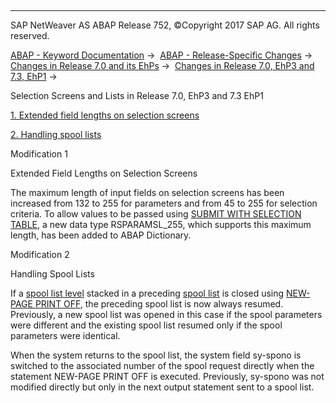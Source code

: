  

* * *

SAP NetWeaver AS ABAP Release 752, ©Copyright 2017 SAP AG. All rights reserved.

[ABAP - Keyword Documentation](javascript:call_link\('abenabap.htm'\)) →  [ABAP - Release-Specific Changes](javascript:call_link\('abennews.htm'\)) →  [Changes in Release 7.0 and its EhPs](javascript:call_link\('abennews-70_ehps.htm'\)) →  [Changes in Release 7.0, EhP3 and 7.3, EhP1](javascript:call_link\('abennews-703.htm'\)) → 

Selection Screens and Lists in Release 7.0, EhP3 and 7.3
EhP1

[1\. Extended field lengths on selection screens](#!ABAP_MODIFICATION_1@1@)

[2\. Handling spool lists](#!ABAP_MODIFICATION_2@2@)

Modification 1

Extended Field Lengths on Selection Screens

The maximum length of input fields on selection screens has been increased from 132 to 255 for parameters and from 45 to 255 for selection criteria. To allow values to be passed using [SUBMIT WITH SELECTION TABLE](javascript:call_link\('abapsubmit_selscreen_parameters.htm'\)), a new data type RSPARAMSL\_255, which supports this maximum length, has been added to ABAP Dictionary.

Modification 2

Handling Spool Lists

If a [spool list level](javascript:call_link\('abenprint_list_level_glosry.htm'\) "Glossary Entry") stacked in a preceding [spool list](javascript:call_link\('abenprint_list_glosry.htm'\) "Glossary Entry") is closed using [NEW-PAGE PRINT OFF](javascript:call_link\('abapnew-page_print.htm'\)), the preceding spool list is now always resumed. Previously, a new spool list was opened in this case if the spool parameters were different and the existing spool list resumed only if the spool parameters were identical.

When the system returns to the spool list, the system field sy-spono is switched to the associated number of the spool request directly when the statement NEW-PAGE PRINT OFF is executed. Previously, sy-spono was not modified directly but only in the next output statement sent to a spool list.